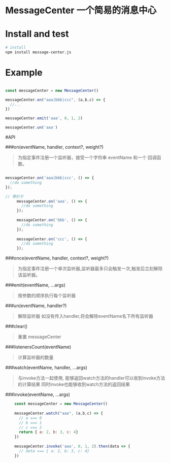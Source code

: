 # MessageCenter 一个简易的消息中心



# Install and test
```bash
# install
npm install message-center.js

```

# Example
```javascript

const messageCenter = new MessageCenter()

messageCenter.on("aaa|bbb|ccc", (a,b,c) => {
  //...
})

messageCenter.emit('aaa', 0, 1, 2)

messageCenter.un('aaa')

```

#API

###on(eventName, handler, context?, weight?)
> 为指定事件注册一个监听器，接受一个字符串 eventName 和一个 回调函数。
```javascript

messageCenter.on('aaa|bbb|ccc', () => {
  //do something
});

// 等价于
     messageCenter.on('aaa', () => {
       //do something
     });
     
     messageCenter.on('bbb', () => {
       //do something
     });
     
     messageCenter.on('ccc', () => {
       //do something
     });


```
 
###once(eventName, handler, context?, weight?)
> 为指定事件注册一个单次监听器,监听器最多只会触发一次,触发后立刻解除该监听器。
 

###emit(eventName, ...args)  
> 按参数的顺序执行每个监听器

###un(eventName, handler?)
> 解除监听器 如没有传入handler,将会解除eventName名下所有监听器

###clear()
> 重置 messageCenter

###listenersCount(eventName) 
> 计算监听器的数量

###watch(eventName, handler, ...args)
> 与invoke方法一起使用, 能够返回watch方法的handler可以收到invoke方法的计算结果
> 同时invoke也能够收到watch方法的返回结果
 
###invoke(eventName, ...args)

```javascript
    const messageCenter = new MessageCenter()
    
    messageCenter.watch("aaa", (a,b,c) => {
      // a === 0
      // b === 1
      // c === 2
      return { a: 2, b: 3, c: 4}
    })
    
    messageCenter.invoke('aaa', 0, 1, 2).then(data => {
      // data === { a: 2, b: 3, c: 4}
    })

```
 
